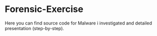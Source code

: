 # Forensic-Exercise
Here you can find source code for Malware i investigated and detailed presentation (step-by-step).
